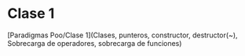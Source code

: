 # Clase 1
[Paradigmas Poo/Clase 1](Clases, punteros, constructor, destructor(~), Sobrecarga de operadores, sobrecarga de funciones)

